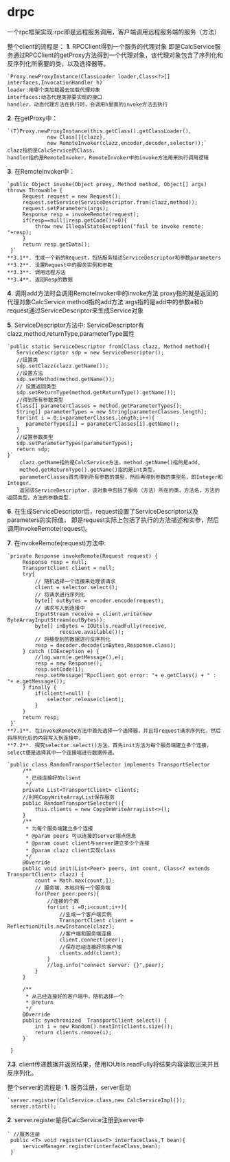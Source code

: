 # drpc
一个rpc框架实现:rpc即是远程服务调用，客户端调用远程服务端的服务（方法）

整个client的流程是：
**1**. RPCClient得到一个服务的代理对象
    即是CalcService服务通过RPCClient的getProxy方法得到一个代理对象，该代理对象包含了序列化和反序列化所需要的类，以及选择器等。

    `Proxy.newProxyInstance(ClassLoader loader,Class<?>[] interfaces,InvocationHandler h)`
    loader:用哪个类加载器去加载代理对象
    interfaces:动态代理类需要实现的接口
    handler，动态代理方法在执行时，会调用h里面的invoke方法去执行
**2**. 在getProxy中：

    `(T)Proxy.newProxyInstance(this.getClass().getClassLoader(),
                 new Class[]{clazz},
                 new RemoteInvoker(clazz,encoder,decoder,selector));`
    clazz指的是CalcService的Class，
    handler指的是RemoteInvoker，RemoteInvoker中的invoke方法用来执行调用逻辑
**3**. 在RemoteInvoker中：

    `public Object invoke(Object proxy, Method method, Object[] args) throws Throwable {
         Request request = new Request();
         request.setService(ServiceDescriptor.from(clazz,method));
         request.setParameters(args);
         Response resp = invokeRemote(request);
         if(resp==null||resp.getCode()!=0){
             throw new IllegalStateException("fail to invoke remote: "+resp);
         }
         return resp.getData();
     }`
    **3.1**. 生成一个新的Request，包括服务描述ServiceDescriptor和参数parameters
    **3.2**. 设置Request中的服务实例和参数
    **3.3**. 调用远程方法
    **3.4**. 返回Resp的数据

**4**. 调用add方法时会调用RemoteInvoker中的invoke方法
    proxy指的就是返回的代理对象CalcService
    method指的add方法
    args指的是add中的参数a和b
    request通过ServiceDescriptor来生成Service对象

**5**. ServiceDescriptor方法中:
    ServiceDescriptor有clazz,method,returnType,parameterType属性
    
    `public static ServiceDescriptor from(Class clazz, Method method){
       ServiceDescriptor sdp = new ServiceDescriptor();
       //设置类
       sdp.setClazz(clazz.getName());
       //设置方法
       sdp.setMethod(method.getName());
       // 设置返回类型
       sdp.setReturnType(method.getReturnType().getName());
       //得到所有参数类型
       Class[] parameterClasses = method.getParameterTypes();
       String[] parameterTypes = new String[parameterClasses.length];
       for(int i = 0;i<parameterClasses.length;i++){
          parameterTypes[i] = parameterClasses[i].getName();
       }
       //设置参数类型
       sdp.setParameterTypes(parameterTypes);
       return sdp;
    }`
        clazz.getName指的是CalcService方法，method.getName()指的是add,
        method.getReturnType().getName()指的是int类型，
        parameterClasses首先得到所有参数的类型，然后再得到参数的类型名，即Integer和Integer.
        返回该ServiceDescriptor，该对象中包括了服务（方法）所在的类，方法名，方法的返回类型，方法的参数类型.

**6**. 在生成ServiceDescriptor后，request设置了ServiceDescriptor以及parameters的实际值，
       即是request实际上包括了执行的方法描述和实参，然后调用invokeRemote(request)。

**7**. 在invokeRemote(request)方法中:

    `private Response invokeRemote(Request request) {
         Response resp = null;
         TransportClient client = null;
         try{
             // 随机选择一个连接来处理该请求
             client = selector.select();
             // 将请求进行序列化
             byte[] outBytes = encoder.encode(request);
             // 请求写入到连接中
             InputStream receive = client.write(new ByteArrayInputStream(outBytes));
             byte[] inBytes = IOUtils.readFully(receive,
                     receive.available());
             // 将接受到的数据进行反序列化
             resp = decoder.decode(inBytes,Response.class);
         } catch (IOException e) {
             //log.warn(e.getMessage(),e);
             resp = new Response();
             resp.setCode(1);
             resp.setMessage("RpcClient got error: "+ e.getClass() + " : "+ e.getMessage());
         } finally {
             if(client!=null) {
                 selector.release(client);
             }
         }
         return resp;
     }`
    **7.1**. 在invokeRemote方法中首先选择一个选择器，并且将request请求序列化，然后将序列化后的内容写入到连接中。
    **7.2**. 探究selector.select()方法，首先init方法为每个服务端建立多个连接，select便是选择其中一个连接端进行数据传递。
        
    `public class RandomTransportSelector implements TransportSelector
         /**
          * 已经连接好的client
          */
         private List<TransportClient> clients;
         //利用CopyWriteArrayList保存服务
         public RandomTransportSelector(){
             this.clients = new CopyOnWriteArrayList<>();
         }
         /**
          * 为每个服务端建立多个连接
          * @param peers 可以连接的server端点信息
          * @param count client与server建立多少个连接
          * @param clazz client实现class
          */
         @Override
         public void init(List<Peer> peers, int count, Class<? extends TransportClient> clazz) {
             count = Math.max(count,1);
             // 服务端，本地只有一个服务端
             for(Peer peer:peers){
                 //连接的个数
                 for(int i =0;i<count;i++){
                     //生成一个客户端实例
                     TransportClient client = ReflectionUtils.newInstance(clazz);
                     //客户端和服务端连接
                     client.connect(peer);
                     //保存已经连接好的客户端
                     clients.add(client);
                 }
                 //log.info("connect server: {}",peer);
             }
         }
     
         /**
          * 从已经连接好的客户端中，随机选择一个
          * @return
          */
         @Override
         public synchronized  TransportClient select() {
             int i = new Random().nextInt(clients.size());
             return clients.remove(i);
         }`
        
     }
   **7.3**. client传递数据并返回结果，使用IOUtils.readFully将结果内容读取出来并且反序列化。

整个server的流程是:
**1**. 服务注册，server启动

    `server.register(CalcService.class,new CalcServiceImpl());
     server.start();`
**2**. server.register是将CalcService注册到server中

    ` //服务注册
     public <T> void register(Class<T> interfaceClass,T bean){
         serviceManager.register(interfaceClass,bean);
     }`